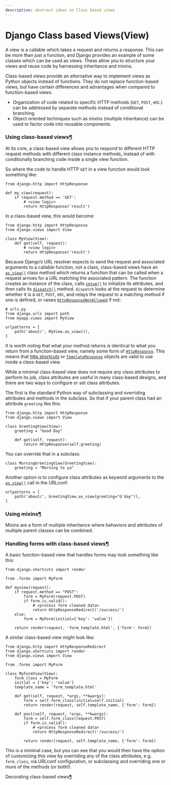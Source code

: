 ```yaml
---
description: abstract ideas on Class based views
---
```


# Django Class based Views\(View\)

A view is a callable which takes a request and returns a response. This can be more than just a function, and Django provides an example of some classes which can be used as views. These allow you to structure your views and reuse code by harnessing inheritance and mixins.

Class-based views provide an alternative way to implement views as Python objects instead of functions. They do not replace function-based views, but have certain differences and advantages when compared to function-based views:

* Organization of code related to specific HTTP methods \(`GET`, `POST`, etc.\) can be addressed by separate methods instead of conditional branching.
* Object oriented techniques such as mixins \(multiple inheritance\) can be used to factor code into reusable components.

### Using class-based views[¶](https://docs.djangoproject.com/en/3.0/topics/class-based-views/intro/#using-class-based-views)

At its core, a class-based view allows you to respond to different HTTP request methods with different class instance methods, instead of with conditionally branching code inside a single view function.

So where the code to handle HTTP `GET` in a view function would look something like:

```text
from django.http import HttpResponse

def my_view(request):
    if request.method == 'GET':
        # <view logic>
        return HttpResponse('result')
```

In a class-based view, this would become:

```text
from django.http import HttpResponse
from django.views import View

class MyView(View):
    def get(self, request):
        # <view logic>
        return HttpResponse('result')
```

Because Django’s URL resolver expects to send the request and associated arguments to a callable function, not a class, class-based views have an [`as_view()`](https://docs.djangoproject.com/en/3.0/ref/class-based-views/base/#django.views.generic.base.View.as_view) class method which returns a function that can be called when a request arrives for a URL matching the associated pattern. The function creates an instance of the class, calls [`setup()`](https://docs.djangoproject.com/en/3.0/ref/class-based-views/base/#django.views.generic.base.View.setup) to initialize its attributes, and then calls its [`dispatch()`](https://docs.djangoproject.com/en/3.0/ref/class-based-views/base/#django.views.generic.base.View.dispatch) method. `dispatch` looks at the request to determine whether it is a `GET`, `POST`, etc, and relays the request to a matching method if one is defined, or raises [`HttpResponseNotAllowed`](https://docs.djangoproject.com/en/3.0/ref/request-response/#django.http.HttpResponseNotAllowed) if not:

```text
# urls.py
from django.urls import path
from myapp.views import MyView

urlpatterns = [
    path('about/', MyView.as_view()),
]
```

 It is worth noting that what your method returns is identical to what you return from a function-based view, namely some form of [`HttpResponse`](https://docs.djangoproject.com/en/3.0/ref/request-response/#django.http.HttpResponse). This means that [http shortcuts](https://docs.djangoproject.com/en/3.0/topics/http/shortcuts/) or [`TemplateResponse`](https://docs.djangoproject.com/en/3.0/ref/template-response/#django.template.response.TemplateResponse) objects are valid to use inside a class-based view.

While a minimal class-based view does not require any class attributes to perform its job, class attributes are useful in many class-based designs, and there are two ways to configure or set class attributes.

The first is the standard Python way of subclassing and overriding attributes and methods in the subclass. So that if your parent class had an attribute `greeting` like this:

```text
from django.http import HttpResponse
from django.views import View

class GreetingView(View):
    greeting = "Good Day"

    def get(self, request):
        return HttpResponse(self.greeting)
```

You can override that in a subclass:

```text
class MorningGreetingView(GreetingView):
    greeting = "Morning to ya"
```

Another option is to configure class attributes as keyword arguments to the [`as_view()`](https://docs.djangoproject.com/en/3.0/ref/class-based-views/base/#django.views.generic.base.View.as_view) call in the URLconf:

```text
urlpatterns = [
    path('about/', GreetingView.as_view(greeting="G'day")),
]
```

### Using mixins[¶](https://docs.djangoproject.com/en/3.0/topics/class-based-views/intro/#using-mixins)

Mixins are a form of multiple inheritance where behaviors and attributes of multiple parent classes can be combined.

### Handling forms with class-based views[¶](https://docs.djangoproject.com/en/3.0/topics/class-based-views/intro/#handling-forms-with-class-based-views)

A basic function-based view that handles forms may look something like this:

```text
from django.shortcuts import render

from .forms import MyForm

def myview(request):
    if request.method == "POST":
        form = MyForm(request.POST)
        if form.is_valid():
            # <process form cleaned data>
            return HttpResponseRedirect('/success/')
    else:
        form = MyForm(initial={'key': 'value'})

    return render(request, 'form_template.html', {'form': form})
```

A similar class-based view might look like:

```text
from django.http import HttpResponseRedirect
from django.shortcuts import render
from django.views import View

from .forms import MyForm

class MyFormView(View):
    form_class = MyForm
    initial = {'key': 'value'}
    template_name = 'form_template.html'

    def get(self, request, *args, **kwargs):
        form = self.form_class(initial=self.initial)
        return render(request, self.template_name, {'form': form})

    def post(self, request, *args, **kwargs):
        form = self.form_class(request.POST)
        if form.is_valid():
            # <process form cleaned data>
            return HttpResponseRedirect('/success/')

        return render(request, self.template_name, {'form': form})
```

This is a minimal case, but you can see that you would then have the option of customizing this view by overriding any of the class attributes, e.g. `form_class`, via URLconf configuration, or subclassing and overriding one or more of the methods \(or both!\).

Decorating class-based views[¶](https://docs.djangoproject.com/en/3.0/topics/class-based-views/intro/#decorating-class-based-views)  


